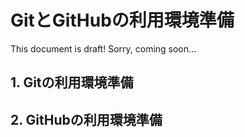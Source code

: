 # GitとGitHubの利用環境準備

This document is draft!
Sorry, coming soon...

## 1. Gitの利用環境準備



## 2. GitHubの利用環境準備

